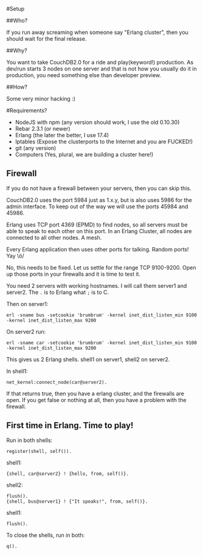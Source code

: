 #Setup

##Who?

If you run away screaming when someone say "Erlang cluster", then you should wait for the final release.

##Why?

You want to take CouchDB2.0 for a ride and play(keyword!) production. As dev/run starts 3 nodes on one server and that is not how you usually do it in production, you need something else than developer preview.

##How?

Some very minor hacking :)

#Requirements?

* NodeJS with npm (any version should work, I use the old 0.10.30)
* Rebar 2.3.1     (or newer)
* Erlang          (the later the better, I use 17.4)
* Iptables        (Expose the clusterports to the Internet and you are FUCKED!)
* git             (any version)
* Computers       (Yes, plural, we are building a cluster here!)

## Firewall

If you do not have a firewall between your servers, then you can skip this.

CouchDB2.0 uses the port 5984 just as 1.x.y, but is also uses 5986 for the admin interface. To keep out of the way we will use the ports 45984 and 45986.

Erlang uses TCP port 4369 (EPMD) to find nodes, so all servers must be able to speak to each other on this port.
In an Erlang Cluster, all nodes are connected to all other nodes. A mesh.

Every Erlang application then uses other ports for talking. Random ports! Yay \ö/ 

No, this needs to be fixed. Let us settle for the range TCP 9100-9200. Open up those ports in your firewalls and it is time to test it.

You need 2 servers with working hostnames. I will call them server1 and server2. The `.` is to Erlang what `;` is to C.

Then on server1:

    erl -sname bus -setcookie 'brumbrum' -kernel inet_dist_listen_min 9100 -kernel inet_dist_listen_max 9200

On server2 run:

    erl -sname car -setcookie 'brumbrum' -kernel inet_dist_listen_min 9100 -kernel inet_dist_listen_max 9200

This gives us 2 Erlang shells. shell1 on server1, shell2 on server2.

In shell1:

    net_kernel:connect_node(car@server2).

If that returns true, then you have a erlang cluster, and the firewalls are
open. If you get false or nothing at all, then you have a problem with the
firewall.

## First time in Erlang. Time to play!

Run in both shells:

    register(shell, self()).

shell1:

    {shell, car@server2} ! {hello, from, self()}.

shell2:

    flush().
    {shell, bus@server1} ! {"It speaks!", from, self()}.

shell1:

    flush().

To close the shells, run in both:

    q().

